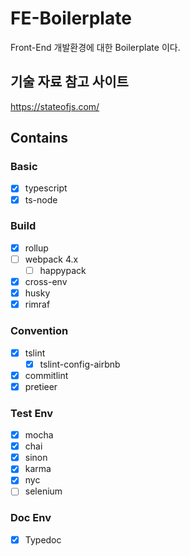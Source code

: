 # FE-Boilerplate
Front-End 개발환경에 대한 Boilerplate 이다.


## 기술 자료 참고 사이트
https://stateofjs.com/

## Contains
### Basic
- [x] typescript
- [x] ts-node
### Build
- [x] rollup
- [ ] webpack 4.x
  - [ ] happypack
- [x] cross-env
- [x] husky
- [x] rimraf
### Convention
- [x] tslint
  - [x] tslint-config-airbnb
- [x] commitlint
- [x] pretieer
### Test Env
- [x] mocha
- [x] chai
- [x] sinon
- [x] karma
- [x] nyc
- [ ] selenium
### Doc Env
- [x] Typedoc

